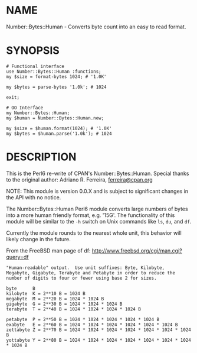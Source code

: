 NAME
================================================================================
Number::Bytes::Human - Converts byte count into an easy to read format.

SYNOPSIS
================================================================================
    # Functional interface
    use Number::Bytes::Human :functions;
    my $size = format-bytes 1024; # '1.0K'

    my $bytes = parse-bytes '1.0k'; # 1024

    exit;

    # OO Interface
    my Number::Bytes::Human;
    my $human = Number::Bytes::Human.new;

    my $size = $human.format(1024); # '1.0K'
    my $bytes = $human.parse('1.0k'); # 1024

DESCRIPTION
================================================================================
This is the Perl6 re-write of CPAN's Number::Bytes::Human. Special thanks to the 
original author: Adriano R. Ferreira, <ferreira@cpan.org>

NOTE: This module is version 0.0.X and is subject to significant changes in the
API with no notice.

The Number::Bytes::Human Perl6 module converts large numbers of bytes into
a more human friendly format, e.g. '15G'. The functionality of this module
will be similar to the `-h` switch on Unix commands like `ls`, `du`, and `df`.

Currently the module rounds to the nearest whole unit, this behavior will likely change in the future.

From the FreeBSD man page of df: http://www.freebsd.org/cgi/man.cgi?query=df

    "Human-readable" output.  Use unit suffixes: Byte, Kilobyte,
    Megabyte, Gigabyte, Terabyte and Petabyte in order to reduce the
    number of digits to four or fewer using base 2 for sizes.
    
    byte      B
    kilobyte  K = 2**10 B = 1024 B
    megabyte  M = 2**20 B = 1024 * 1024 B
    gigabyte  G = 2**30 B = 1024 * 1024 * 1024 B
    terabyte  T = 2**40 B = 1024 * 1024 * 1024 * 1024 B
    
    petabyte  P = 2**50 B = 1024 * 1024 * 1024 * 1024 * 1024 B
    exabyte   E = 2**60 B = 1024 * 1024 * 1024 * 1024 * 1024 * 1024 B
    zettabyte Z = 2**70 B = 1024 * 1024 * 1024 * 1024 * 1024 * 1024 * 1024 B
    yottabyte Y = 2**80 B = 1024 * 1024 * 1024 * 1024 * 1024 * 1024 * 1024 * 1024 B
